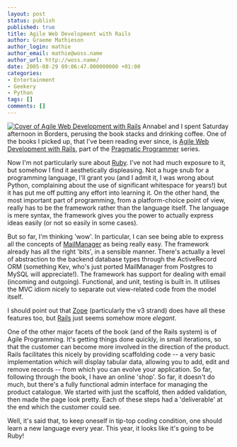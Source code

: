 ```yaml
---
layout: post
status: publish
published: true
title: Agile Web Development with Rails
author: Graeme Mathieson
author_login: mathie
author_email: mathie@woss.name
author_url: http://woss.name/
date: 2005-08-29 09:06:47.000000000 +01:00
categories:
- Entertainment
- Geekery
- Python
tags: []
comments: []
---
```

<a href="http://www.amazon.co.uk/exec/obidos/ASIN/097669400X/mathieoftheen-21"><img src="http://images-eu.amazon.com/images/P/097669400X.02._SCMZZZZZZZ_.jpg" alt="Cover of Agile Web Development with Rails" class="alignright" /></a> Annabel and I spent Saturday afternoon in Borders, perusing the book stacks and drinking coffee.  One of the books I picked up, that I've been reading ever since, is <a href="http://www.amazon.co.uk/exec/obidos/ASIN/097669400X/mathieoftheen-21">Agile Web Development with Rails</a>, part of the <a href="http://www.pragmaticprogrammer.com/">Pragmatic Programmer</a> series.

Now I'm not particularly sure about <a href="http://www.ruby-lang.org/">Ruby</a>.  I've not had much exposure to it, but somehow I find it aesthetically displeasing.  Not a huge snub for a programming language, I'll grant you (and I admit it, I was wrong about Python, complaining about the use of significant whitespace for years!) but it has put me off putting any effort into learning it.  On the other hand, the most important part of programming, from a platform-choice point of view, really has to be the framework rather than the language itself.  The language is mere syntax, the framework gives you the power to actually express ideas easily (or not so easily in some cases).

But so far, I'm thinking 'wow'.  In particular, I can see being able to express all the concepts of <a href="http://www.logicalware.com/" title="MailManager email response management system">MailManager</a> as being really easy.  The framework already has all the right 'bits', in a sensible manner.  There's actually a level of abstraction to the backend database types through the ActiveRecord ORM (something Kev, who's just ported MailManager from Postgres to MySQL will appreciate!).  The framework has support for dealing with email (incoming and outgoing).  Functional, and unit, testing is built in.  It utilises the MVC idiom nicely to separate out view-related code from the model itself.

I should point out that <a href="http://zope.org/">Zope</a> (particularly the v3 strand) does have all these features too, but <a href="http://rubyonrails.org/">Rails</a> just seems somehow more <em>elegant</em>.

One of the other major facets of the book (and of the Rails system) is of Agile Programming.  It's getting things done quickly, in small iterations, so that the customer can become more involved in the direction of the product.  Rails facilitates this nicely by providing scaffolding code -- a very basic implementation which will display tabular data, allowing you to add, edit and remove records -- from which you can evolve your application.  So far, following through the book, I have an online 'shop'.  So far, it doesn't do much, but there's a fully functional admin interface for managing the product catalogue.  We started with just the scaffold, then added validation, then made the page look pretty.  Each of these steps had a 'deliverable' at the end which the customer could see.

Well, it's said that, to keep oneself in tip-top coding condition, one should learn a new language every year.  This year, it looks like it's going to be Ruby!
